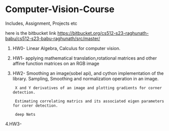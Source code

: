 # Computer-Vision-Course
Includes, Assignment, Projects etc


here is the bitbucket link
https://bitbucket.org/cs512-s23-raghunath-babu/cs512-s23-babu-raghunath/src/master/

1. HW0- Linear Algebra, Calculus for computer vision.
2. HW1- applying mathematical translation,rotational matrices and other affine function matrices on an RGB image
3. HW2- Smoothing an image(sobel api), and cython implementation of the library.
        Sampling, Smoothing and normalization operation in an image.
   
        X and Y derivatives of an image and plotting gradients for corner detection.
   
        Estimating correlating matrics and its associated eigen parameters for corer detection.
   
        deep Nets
4.HW3- 
